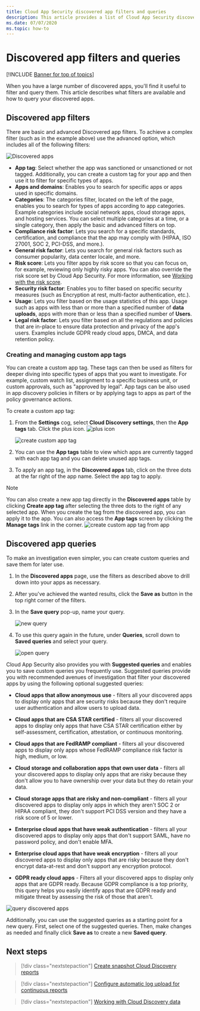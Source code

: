 ```yaml
---
title: Cloud App Security discovered app filters and queries
description: This article provides a list of Cloud App Security discovered app filters and queries and explains how to work with them.
ms.date: 07/07/2020
ms.topic: how-to
---
```

# Discovered app filters and queries

[!INCLUDE [Banner for top of topics](includes/banner.md)]

When you have a large number of discovered apps, you'll find it useful to filter and query them. This article describes what filters are available and how to query your discovered apps.

## Discovered app filters

There are basic and advanced Discovered app filters. To achieve a complex filter (such as in the example above) use the advanced option, which includes all of the following filters:

![Discovered apps](media/discovered-apps.png)

- **App tag**: Select whether the app was sanctioned or unsanctioned or not tagged. Additionally, you can create a custom tag for your app and then use it to filter for specific types of apps.
- **Apps and domains**: Enables you to search for specific apps or apps used in specific domains.
- **Categories**: The categories filter, located on the left of the page, enables you to search for types of apps according to app categories. Example categories include social network apps, cloud storage apps, and hosting services. You can select multiple categories at a time, or a single category, then apply the basic and advanced filters on top.
- **Compliance risk factor**: Lets you search for a specific standards, certification, and compliance that the app may comply with (HIPAA, ISO 27001, SOC 2, PCI-DSS, and more.).
- **General risk factor**: Lets you search for general risk factors such as consumer popularity, data center locale, and more.
- **Risk score**: Lets you filter apps by risk score so that you can focus on, for example, reviewing only highly risky apps. You can also override the risk score set by Cloud App Security. For more information, see [Working with the risk score](risk-score.md).
- **Security risk factor**: Enables you to filter based on specific security measures (such as Encryption at rest, multi-factor authentication, etc.).
- **Usage**: Lets you filter based on the usage statistics of this app. Usage such as apps with less than or more than a specified number of **data uploads**, apps with more than or less than a specified number of **Users**.
- **Legal risk factor**: Lets you filter based on all the regulations and policies that are in-place to ensure data protection and privacy of the app's users. Examples include GDPR ready cloud apps, DMCA, and data retention policy.

### Creating and managing custom app tags

You can create a custom app tag. These tags can then be used as filters for deeper diving into specific types of apps that you want to investigate. For example, custom watch list, assignment to a specific business unit, or custom approvals, such as "approved by legal". App tags can be also used in app discovery policies in filters or by applying tags to apps as part of the policy governance actions.

To create a custom app tag:

1. From the **Settings** cog, select **Cloud Discovery settings**, then the **App tags** tab. Click the plus icon. ![plus icon](media/plus-icon.png)

   ![create custom app tag](media/create-app-tag.png)

2. You can use the **App tags** table to view which apps are currently tagged with each app tag and you can delete unused app tags.

3. To apply an app tag, in the **Discovered apps** tab, click on the three dots at the far right of the app name. Select the app tag to apply.

> [!NOTE]
>You can also create a new app tag directly in the **Discovered apps** table by clicking **Create app tag** after selecting the three dots to the right of any selected app. When you create the tag from the discovered app, you can apply it to the app. You can also access the **App tags** screen by clicking the **Manage tags** link in the corner.
> ![create custom app tag from app](media/create-app-tag-from-app.png)

## Discovered app queries

To make an investigation even simpler, you can create custom queries and save them for later use.

1. In the **Discovered apps** page, use the filters as described above to drill down into your apps as necessary.

2. After you've achieved the wanted results, click the **Save as** button in the top right corner of the filters.

3. In the **Save query** pop-up, name your query.

    ![new query](media/new-query.png)

4. To use this query again in the future, under **Queries**, scroll down to **Saved queries** and select your query.

    ![open query](media/discovered-app-query.png)

Cloud App Security also provides you with **Suggested queries** and enables you to save custom queries you frequently use. Suggested queries provide you with recommended avenues of investigation that filter your discovered apps by using the following optional suggested queries:

- **Cloud apps that allow anonymous use** - filters all your discovered apps to display only apps that are security risks because they don't require user authentication and allow users to upload data.

- **Cloud apps that are CSA STAR certified** - filters all your discovered apps to display only apps that have CSA STAR certification either by self-assessment, certification, attestation, or continuous monitoring.

- **Cloud apps that are FedRAMP compliant** - filters all your discovered apps to display only apps whose FedRAMP compliance risk factor is high, medium, or low.

- **Cloud storage and collaboration apps that own user data** - filters all your discovered apps to display only apps that are risky because they don't allow you to have ownership over your data but they do retain your data.

- **Cloud storage apps that are risky and non-compliant** - filters all your discovered apps to display only apps in which they aren't SOC 2 or HIPAA compliant, they don't support PCI DSS version and they have a risk score of 5 or lower.

- **Enterprise cloud apps that have weak authentication** - filters all your discovered apps to display only apps that don't support SAML, have no password policy, and don't enable MFA.

- **Enterprise cloud apps that have weak encryption** - filters all your discovered apps to display only apps that are risky because they don't encrypt data-at-rest and don't support any encryption protocol.

- **GDPR ready cloud apps** - Filters all your discovered apps to display only apps that are GDPR ready. Because GDPR compliance is a top priority, this query helps you easily identify apps that are GDPR ready and mitigate threat by assessing the risk of those that aren't.

![query discovered apps](media/queries-discovered-apps.png)

Additionally, you can use the suggested queries as a starting point for a new query. First, select one of the suggested queries. Then, make changes as needed and finally click **Save as** to create a new **Saved query**.

## Next steps

> [!div class="nextstepaction"]
> [Create snapshot Cloud Discovery reports](create-snapshot-cloud-discovery-reports.md)

> [!div class="nextstepaction"]
> [Configure automatic log upload for continuous reports](configure-automatic-log-upload-for-continuous-reports.md)

> [!div class="nextstepaction"]
> [Working with Cloud Discovery data](working-with-cloud-discovery-data.md)
